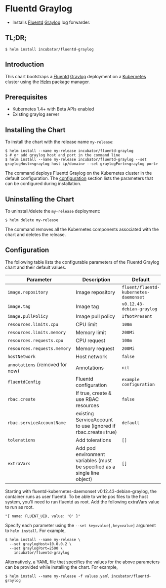 # Fluentd Graylog

* Installs [Fluentd](https://www.fluentd.org/) [Graylog](https://www.graylog.org/) log forwarder.

## TL;DR;

```console
$ helm install incubator/fluentd-graylog
```

## Introduction

This chart bootstraps a [Fluentd](https://www.fluentd.org/) [Graylog](https://www.graylog.org/) deployment on a [Kubernetes](http://kubernetes.io) cluster using the [Helm](https://helm.sh) package manager.

## Prerequisites

- Kubernetes 1.4+ with Beta APIs enabled
- Existing graylog server

## Installing the Chart

To install the chart with the release name `my-release`:

```console
$ helm install --name my-release incubator/fluentd-graylog
$ # or add graylog host and port in the command line
$ helm install --name my-release incubator/fluentd-graylog --set graylogHost=<graylog host ip/domain> --set graylogPort=<graylog port>
```

The command deploys Fluentd Graylog on the Kubernetes cluster in the default configuration. The [configuration](#configuration) section lists the parameters that can be configured during installation.

## Uninstalling the Chart

To uninstall/delete the `my-release` deployment:

```console
$ helm delete my-release
```

The command removes all the Kubernetes components associated with the chart and deletes the release.

## Configuration

The following table lists the configurable parameters of the Fluentd Graylog chart and their default values.

| Parameter                       | Description                                                               | Default                               |
| ------------------------------- | ------------------------------------------------------------------------- | --------------------------------------|
| `image.repository`              | Image repository                                                          | `fluent/fluentd-kubernetes-daemonset` |
| `image.tag`                     | Image tag                                                                 | `v0.12.43-debian-graylog`                 |
| `image.pullPolicy`              | Image pull policy                                                         | `IfNotPresent`                        |
| `resources.limits.cpu`          | CPU limit                                                                 | `100m`                                |
| `resources.limits.memory`       | Memory limit                                                              | `200Mi`                               |
| `resources.requests.cpu`        | CPU request                                                               | `100m`                                |
| `resources.requests.memory`     | Memory request                                                            | `200Mi`                               |
| `hostNetwork`                   | Host network                                                              | `false`                               |
| `annotations` (removed for now) | Annotations                                                               | `nil`                                 |                                 |
| `fluentdConfig`                 | Fluentd configuration                                                     | `example configuration`               |                          |
| `rbac.create`                   | If true, create & use RBAC resources                                      | `false`                               |
| `rbac.serviceAccountName`       | existing ServiceAccount to use (ignored if rbac.create=true)              | `default`                             |
| `tolerations`                   | Add tolerations                                                           | `[]`                                  |
| `extraVars`                     | Add pod environment variables (must be specified as a single line object) | `[]`                                  |

Starting with fluentd-kubernetes-daemonset v0.12.43-debian-graylog, the container runs as user fluentd. To be able to write pos files to the host system, you'll need to run fluentd as root. Add the following extraVars value to run as root.

```code
"{ name: FLUENT_UID, value: '0' }"
```

Specify each parameter using the `--set key=value[,key=value]` argument to `helm install`. For example,

```console
$ helm install --name my-release \
  --set graylogHost=10.0.0.2 \
  --set graylogPort=2500 \
    incubator/fluentd-graylog
```

Alternatively, a YAML file that specifies the values for the above parameters can be provided while installing the chart. For example,

```console
$ helm install --name my-release -f values.yaml incubator/fluentd-graylog
```
